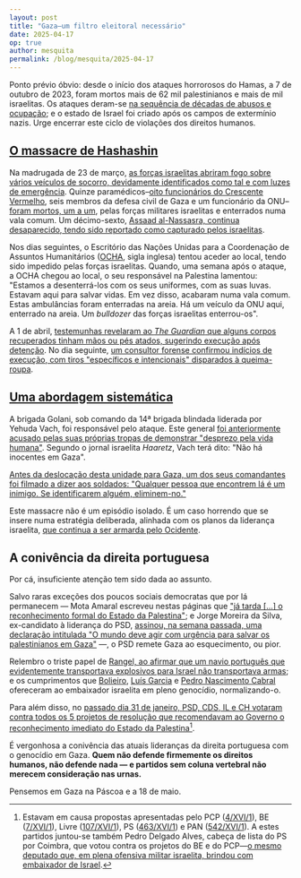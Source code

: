 ```yaml
---
layout: post
title: "Gaza—um filtro eleitoral necessário"
date: 2025-04-17
op: true
author: mesquita
permalink: /blog/mesquita/2025-04-17
---
```

Ponto prévio óbvio: desde o início dos ataques horrorosos do Hamas, a 7 de outubro de 2023, foram mortos mais de 62 mil palestinianos e mais de mil israelitas. Os ataques deram-se [na sequência de décadas de abusos e ocupação](https://mesquita.xyz/um-ano-genocidio); e o estado de Israel foi criado após os campos de extermínio nazis. Urge encerrar este ciclo de violações dos direitos humanos.

## [O massacre de Hashashin](https://www.theguardian.com/world/2025/apr/03/the-gaza-paramedic-killings-a-visual-timeline)

Na madrugada de 23 de março, [as forças israelitas abriram fogo sobre vários veículos de socorro, devidamente identificados como tal e com luzes de emergência](https://www.theguardian.com/world/2025/apr/06/israeli-military-admits-initial-account-of-palestinian-medics-killing-was-mistaken). Quinze paramédicos–[oito funcionários do Crescente Vermelho](https://www.aljazeera.com/news/longform/2025/4/9/know-their-names-the-gaza-red-crescent-paramedics-israel-attacked), seis membros da defesa civil de Gaza e um funcionário da ONU– [foram mortos, um a um](https://www.theguardian.com/world/2025/mar/31/israel-killed-15-palestinian-paramedics-and-rescue-workers-one-by-one-says-un), pelas forças militares israelitas e enterrados numa vala comum. Um décimo-sexto, [Assaad al-Nassasra, continua desaparecido, tendo sido reportado como capturado pelos israelitas](https://www.aljazeera.com/news/longform/2025/4/9/know-their-names-the-gaza-red-crescent-paramedics-israel-attacked).

Nos dias seguintes, o Escritório das Nações Unidas para a Coordenação de Assuntos Humanitários ([OCHA](https://www.unocha.org/), sigla inglesa) tentou aceder ao local, tendo sido impedido pelas forças israelitas.
Quando, uma semana após o ataque, a OCHA chegou ao local, o seu responsável na Palestina lamentou: "Estamos a desenterrá-los com os seus uniformes, com as suas luvas. Estavam aqui para salvar vidas. Em vez disso, acabaram numa vala comum. Estas ambulâncias foram enterradas na areia. Há um veículo da ONU aqui, enterrado na areia. Um *bulldozer* das forças israelitas enterrou-os".

A 1 de abril, [testemunhas revelaram ao *The Guardian* que alguns corpos recuperados tinham mãos ou pés atados, sugerindo execução após detenção](https://www.theguardian.com/world/2025/apr/01/palestinian-paramedics-shot-by-israeli-forces-had-hands-tied-eyewitnesses-say). No dia seguinte, [um consultor forense confirmou indícios de execução, com tiros "específicos e intencionais" disparados à queima-roupa](https://www.theguardian.com/world/2025/apr/02/evidence-execution-style-killings-palestinian-workers-israeli-forces-doctor-says).

## [Uma abordagem sistemática](https://www.theguardian.com/world/2025/apr/12/idf-unit-killing-palestinian-paramedics-golani-brigade)

A brigada Golani, sob comando da 14ª brigada blindada liderada por Yehuda Vach, foi responsável pelo ataque. Este general [foi anteriormente acusado pelas suas próprias tropas de demonstrar "desprezo pela vida humana"](https://www.theguardian.com/world/2025/apr/12/idf-unit-killing-palestinian-paramedics-golani-brigade). Segundo o jornal israelita *Haaretz*, Vach terá dito: "Não há inocentes em Gaza".

[Antes da deslocação desta unidade para Gaza, um dos seus comandantes foi filmado a dizer aos soldados: "Qualquer pessoa que encontrem lá é um inimigo. Se identificarem alguém, eliminem-no."](https://www.theguardian.com/world/2025/apr/12/idf-unit-killing-palestinian-paramedics-golani-brigade)

Este massacre não é um episódio isolado. É um caso horrendo que se insere numa estratégia deliberada, alinhada com os planos da liderança israelita, [que continua a ser armarda pelo Ocidente](https://www.reuters.com/world/who-are-israels-main-weapons-suppliers-who-has-halted-exports-2024-05-09/).

## A conivência da direita portuguesa

Por cá, insuficiente atenção tem sido dada ao assunto.

Salvo raras exceções dos poucos sociais democratas que por lá permanecem — Mota Amaral escreveu nestas páginas que ["já tarda [...] o reconhecimento formal do Estado da Palestina"](https://motaamaral.pt/2025/02/18/palestina.html); e Jorge Moreira da Silva, ex-candidato à liderança do PSD, [assinou, na semana passada, uma declaração intitulada "O mundo deve agir com urgência para salvar os palestinianos em Gaza"](https://www.unops.org/news-and-stories/speeches/joint-un-statement-world-must-act-with-urgency-to-save-palestinians-in-gaza) —,
 o PSD remete Gaza ao esquecimento, ou pior.

Relembro o triste papel de [Rangel, ao afirmar que um navio português que evidentemente transportava explosivos para Israel não transportava armas](https://mesquita.xyz/kathrin); e os cumprimentos que [Bolieiro](http://base.alra.pt:82/Doc_Req/XIIIrequeresp95.pdf), [Luís Garcia](http://base.alra.pt:82/4DACTION/w_pesquisa_registo/8/19939) e [Pedro Nascimento Cabral](https://www.cm-pontadelgada.pt/pages/541?news_id=5022) ofereceram ao embaixador israelita em pleno genocídio, normalizando-o.

Para além disso, no [passado dia 31 de janeiro, PSD, CDS, IL e CH votaram contra todos os 5 projetos de resolução que recomendavam ao Governo o reconhecimento imediato do Estado da Palestina](https://app.parlamento.pt/WebUtils/docs/doc.pdf?Path=Y9iZvvPTDNmxTHifIIkyxzROS0pyJA6Jb7gxC%2fVC9GZBNewLlB6fWO8V1RuogIU8W5F9JFGSTBDoH%2bCS1%2byfQSCeOkI6qGBWga8D0avsZ83tpFjvwKIKmxddzpYEe6pcXKKHtQggY04jbT1kzLq58qnwvVAhrbr%2bLT3D6Siz3AM2Oy2A55J4CnjprI%2fhH5eLN3hGXo5%2bNyxmr6OSRdQYWbikb%2bJadu2N6xAXHr%2f9uGkwIg8UGnDzP6Wb%2ffZZYCqMUdRWyE1XOrlWZ2j%2bORGe6naSjjb8xQLCYBvxh%2b5Gu32ROStwARkMGtCokFnCrv3pwlj5aPq5%2bVbHTzy58YXvnY3IFD913wY03TL393%2f5d%2f7lkW%2fMDRXU6TSyCZx%2fk9Ofj8Zh3rVhJynHTibvFxlue8EFr4jDeX1sINCiiQSt5qsNRQm2R1UY0U%2bRSNTpYU08&Fich=XVI_1_82_2025-01-31_ResultadoVotacoes_2025-01-31.pdf&Inline=true)[^1].

É vergonhosa a conivência das atuais lideranças da direita portuguesa com o genocídio em Gaza. **Quem não defende firmemente os direitos humanos, não defende nada — e partidos sem coluna vertebral não merecem consideração nas urnas.**

Pensemos em Gaza na Páscoa e a 18 de maio.

[^1]: Estavam em causa propostas apresentadas pelo PCP ([4/XVI/1](http://www.parlamento.pt/ActividadeParlamentar/Paginas/DetalheIniciativa.aspx?BID=263484)), BE ([7/XVI/1](http://www.parlamento.pt/ActividadeParlamentar/Paginas/DetalheIniciativa.aspx?BID=263497)), Livre ([107/XVI/1](http://www.parlamento.pt/ActividadeParlamentar/Paginas/DetalheIniciativa.aspx?BID=263734)), PS ([463/XVI/1](https://www.parlamento.pt/ActividadeParlamentar/Paginas/DetalheIniciativa.aspx?BID=304363)) e PAN ([542/XVI/1](http://www.parlamento.pt/ActividadeParlamentar/Paginas/DetalheIniciativa.aspx?BID=314523)). A estes partidos juntou-se também Pedro Delgado Alves, cabeça de lista do PS por Coimbra, que votou contra os projetos do BE e do PCP—[o mesmo deputado que, em plena ofensiva militar israelita, brindou com embaixador de Israel](https://www.esquerda.net/artigo/em-pleno-genocidio-ps-e-direita-brindam-com-embaixador-israelita/91782).
